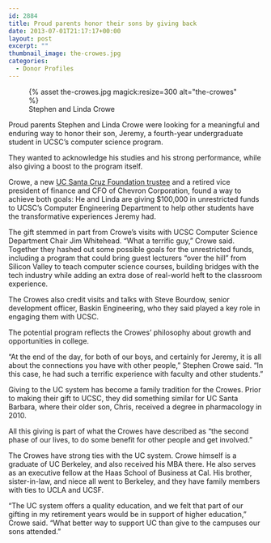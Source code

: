 ```yaml
---
id: 2884
title: Proud parents honor their sons by giving back
date: 2013-07-01T21:17:17+00:00
layout: post
excerpt: ""
thumbnail_image: the-crowes.jpg
categories:
  - Donor Profiles
---
```

<figure class="inline-image right">
{% asset the-crowes.jpg magick:resize=300 alt="the-crowes" %}<figcaption>Stephen and Linda Crowe</figcaption></figure>

Proud parents Stephen and Linda Crowe were looking for a meaningful and enduring way to honor their son, Jeremy, a fourth-year undergraduate student in UCSC&#8217;s computer science program.

They wanted to acknowledge his studies and his strong performance, while also giving a boost to the program itself.

Crowe, a new [UC Santa Cruz Foundation trustee](/about/trustees/#crowe) and a retired vice president of finance and CFO of Chevron Corporation, found a way to achieve both goals: He and Linda are giving $100,000 in unrestricted funds to UCSC&#8217;s Computer Engineering Department to help other students have the transformative experiences Jeremy had.

The gift stemmed in part from Crowe&#8217;s visits with UCSC Computer Science Department Chair Jim Whitehead. &#8220;What a terrific guy,&#8221; Crowe said. Together they hashed out some possible goals for the unrestricted funds, including a program that could bring guest lecturers &#8220;over the hill&#8221; from Silicon Valley to teach computer science courses, building bridges with the tech industry while adding an extra dose of real-world heft to the classroom experience.

The Crowes also credit visits and talks with Steve Bourdow, senior development officer, Baskin Engineering, who they said played a key role in engaging them with UCSC.

The potential program reflects the Crowes&#8217; philosophy about growth and opportunities in college.

&#8220;At the end of the day, for both of our boys, and certainly for Jeremy, it is all about the connections you have with other people,&#8221; Stephen Crowe said. &#8220;In this case, he had such a terrific experience with faculty and other students.&#8221;

Giving to the UC system has become a family tradition for the Crowes. Prior to making their gift to UCSC, they did something similar for UC Santa Barbara, where their older son, Chris, received a degree in pharmacology in 2010.

All this giving is part of what the Crowes have described as &#8220;the second phase of our lives, to do some benefit for other people and get involved.&#8221;

The Crowes have strong ties with the UC system. Crowe himself is a graduate of UC Berkeley, and also received his MBA there. He also serves as an executive fellow at the Haas School of Business at Cal. His brother, sister-in-law, and niece all went to Berkeley, and they have family members with ties to UCLA and UCSF.

&#8220;The UC system offers a quality education, and we felt that part of our gifting in my retirement years would be in support of higher education,&#8221; Crowe said. &#8220;What better way to support UC than give to the campuses our sons attended.&#8221;
